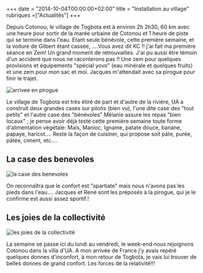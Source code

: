 +++
date = "2014-10-04T00:00:00+02:00"
title = "Installation au village"
rubriques =["Actualités"]
+++

Depuis Cotonou, le village de Togbota est à environ 2h 2h30, 60 km avec une heure pour sortir de la marée urbaine de Cotonou et 1 heure de piste qui se termine dans l'eau.
Etant seule bénévole, cette première semaine, et la voiture de Gilbert étant cassée, ....Vous avez dit KC !! j'ai fait ma première séance en Zem! Un grand moment de retrouvailles. J'ai pu aussi être témoin d'un accident que nous ne raconterons pas !!
Une zem pour quelques provisions et équipements "spécial yovo" (eau minérale et quelques fruits) et une zem pour mon sac et moi.
Jacques m'attendait avec sa pirogue pour finir le trajet.

![arrivee en pirogue](/jackpirogue.png)

Le village de Togbota est très étiré de part et d'autre de la rivière, UA a construit deux grandes cases sur pilotis (bien vu), l'une dite case des "tout petits" et l'autre case des "bénévoles"
Mélanie assure les repas "bien locaux" ; je pense avoir déjà testé cette première semaine toute forme d'alimentation végétale: Maïs, Manioc, Igname, patate douce, banane, papaye, haricot.... Reste la façon de cuisiner, qui propose soit pâte, purée, pâtée, ciment, etc....
## La case des benevoles
![la case des benevoles](/casebenevole.png)
 
On reconnaîtra que le confort est "spartiate" mais nous n'avons pas les pieds dans l'eau....
Jacques et René sont les préposés à la pirogue, qui je le confirme est aussi assez sportif.!
## Les joies de la collectivité
![les joies de la collectivité](/dortoir.png)

La semaine se passe ici du lundi au vendredi, le week-end nous rejoignons Cotonou dans la villa d'UA. A mon arrivée de France j'y avais repéré quelques donnes d'inconfort, à mon retour de Togbota, je vais lui trouver de belles donnes de grand confort. Les forces de la relativité!!! 
